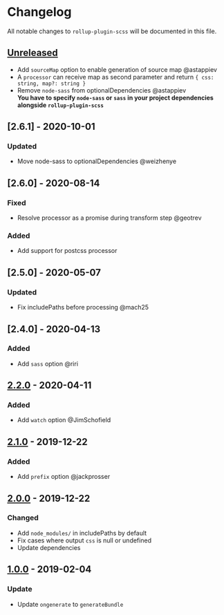 # Changelog

All notable changes to `rollup-plugin-scss` will be documented in this file.

## [Unreleased]
- Add `sourceMap` option to enable generation of source map @astappiev
- A `processor` can receive map as second parameter and return `{ css: string, map?: string }`
- Remove `node-sass` from optionalDependencies @astappiev <br/>
  **You have to specify `node-sass` or `sass` in your project dependencies alongside `rollup-plugin-scss`**

## [2.6.1] - 2020-10-01
### Updated
- Move node-sass to optionalDependencies @weizhenye

## [2.6.0] - 2020-08-14
### Fixed
- Resolve processor as a promise during transform step @geotrev

### Added
- Add support for postcss processor

## [2.5.0] - 2020-05-07
### Updated
- Fix includePaths before processing @mach25

## [2.4.0] - 2020-04-13
### Added
- Add `sass` option @riri

## [2.2.0] - 2020-04-11
### Added
- Add `watch` option @JimSchofield

## [2.1.0] - 2019-12-22
### Added
- Add `prefix` option @jackprosser

## [2.0.0] - 2019-12-22
### Changed
- Add `node_modules/` in includePaths by default
- Fix cases where output `css` is null or undefined
- Update dependencies

## [1.0.0] - 2019-02-04
### Update
- Update `ongenerate` to `generateBundle`

[Unreleased]: https://github.com/thgh/rollup-plugin-scss/compare/v2.2.0...HEAD
[2.2.0]: https://github.com/thgh/rollup-plugin-scss/compare/v2.1.0...v2.2.0
[2.1.0]: https://github.com/thgh/rollup-plugin-scss/compare/v2.0.0...v2.1.0
[2.0.0]: https://github.com/thgh/rollup-plugin-scss/compare/v1.0.0...v2.0.0
[1.0.0]: https://github.com/thgh/rollup-plugin-scss/compare/v0.0.1...v1.0.0
[0.0.1]: https://github.com/thgh/rollup-plugin-scss/releases
